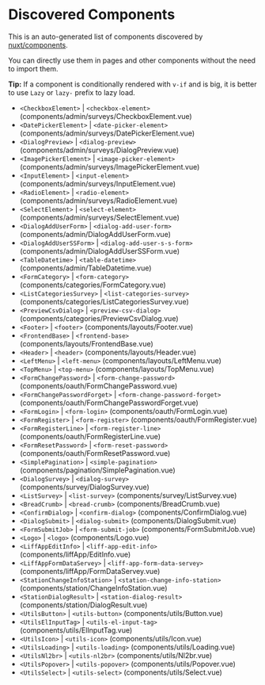# Discovered Components

This is an auto-generated list of components discovered by [nuxt/components](https://github.com/nuxt/components).

You can directly use them in pages and other components without the need to import them.

**Tip:** If a component is conditionally rendered with `v-if` and is big, it is better to use `Lazy` or `lazy-` prefix to lazy load.

- `<CheckboxElement>` | `<checkbox-element>` (components/admin/surveys/CheckboxElement.vue)
- `<DatePickerElement>` | `<date-picker-element>` (components/admin/surveys/DatePickerElement.vue)
- `<DialogPreview>` | `<dialog-preview>` (components/admin/surveys/DialogPreview.vue)
- `<ImagePickerElement>` | `<image-picker-element>` (components/admin/surveys/ImagePickerElement.vue)
- `<InputElement>` | `<input-element>` (components/admin/surveys/InputElement.vue)
- `<RadioElement>` | `<radio-element>` (components/admin/surveys/RadioElement.vue)
- `<SelectElement>` | `<select-element>` (components/admin/surveys/SelectElement.vue)
- `<DialogAddUserForm>` | `<dialog-add-user-form>` (components/admin/DialogAddUserForm.vue)
- `<DialogAddUserSSForm>` | `<dialog-add-user-s-s-form>` (components/admin/DialogAddUserSSForm.vue)
- `<TableDatetime>` | `<table-datetime>` (components/admin/TableDatetime.vue)
- `<FormCategory>` | `<form-category>` (components/categories/FormCategory.vue)
- `<ListCategoriesSurvey>` | `<list-categories-survey>` (components/categories/ListCategoriesSurvey.vue)
- `<PreviewCsvDialog>` | `<preview-csv-dialog>` (components/categories/PreviewCsvDialog.vue)
- `<Footer>` | `<footer>` (components/layouts/Footer.vue)
- `<FrontendBase>` | `<frontend-base>` (components/layouts/FrontendBase.vue)
- `<Header>` | `<header>` (components/layouts/Header.vue)
- `<LeftMenu>` | `<left-menu>` (components/layouts/LeftMenu.vue)
- `<TopMenu>` | `<top-menu>` (components/layouts/TopMenu.vue)
- `<FormChangePassword>` | `<form-change-password>` (components/oauth/FormChangePassword.vue)
- `<FormChangePasswordForget>` | `<form-change-password-forget>` (components/oauth/FormChangePasswordForget.vue)
- `<FormLogin>` | `<form-login>` (components/oauth/FormLogin.vue)
- `<FormRegister>` | `<form-register>` (components/oauth/FormRegister.vue)
- `<FormRegisterLine>` | `<form-register-line>` (components/oauth/FormRegisterLine.vue)
- `<FormResetPassword>` | `<form-reset-password>` (components/oauth/FormResetPassword.vue)
- `<SimplePagination>` | `<simple-pagination>` (components/pagination/SimplePagination.vue)
- `<DialogSurvey>` | `<dialog-survey>` (components/survey/DialogSurvey.vue)
- `<ListSurvey>` | `<list-survey>` (components/survey/ListSurvey.vue)
- `<BreadCrumb>` | `<bread-crumb>` (components/BreadCrumb.vue)
- `<ConfirmDialog>` | `<confirm-dialog>` (components/ConfirmDialog.vue)
- `<DialogSubmit>` | `<dialog-submit>` (components/DialogSubmit.vue)
- `<FormSubmitJob>` | `<form-submit-job>` (components/FormSubmitJob.vue)
- `<Logo>` | `<logo>` (components/Logo.vue)
- `<LiffAppEditInfo>` | `<liff-app-edit-info>` (components/liffApp/EditInfo.vue)
- `<LiffAppFormDataServey>` | `<liff-app-form-data-servey>` (components/liffApp/FormDataServey.vue)
- `<StationChangeInfoStation>` | `<station-change-info-station>` (components/station/ChangeInfoStation.vue)
- `<StationDialogResult>` | `<station-dialog-result>` (components/station/DialogResult.vue)
- `<UtilsButton>` | `<utils-button>` (components/utils/Button.vue)
- `<UtilsElInputTag>` | `<utils-el-input-tag>` (components/utils/ElInputTag.vue)
- `<UtilsIcon>` | `<utils-icon>` (components/utils/Icon.vue)
- `<UtilsLoading>` | `<utils-loading>` (components/utils/Loading.vue)
- `<UtilsNl2br>` | `<utils-nl2br>` (components/utils/Nl2br.vue)
- `<UtilsPopover>` | `<utils-popover>` (components/utils/Popover.vue)
- `<UtilsSelect>` | `<utils-select>` (components/utils/Select.vue)
